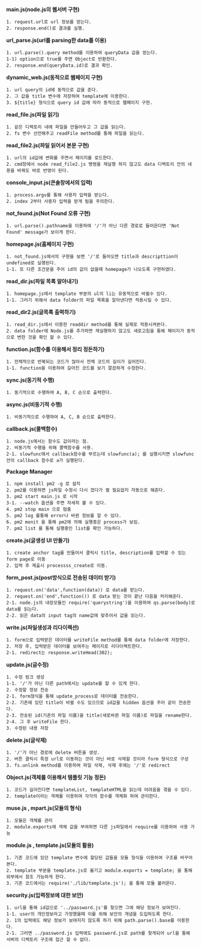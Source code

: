 **main.js(node.js의 웹서버 구현)**
```
1. request.url로 url 정보를 얻는다.
2. response.end()로 결과를 실행.
```

**url_parse.js(url를 parsing한 data를 이용)**
```
1. url.parse().query method를 이용하여 queryData 값을 얻는다.
1-1) option으로 true를 주면 Object로 반환한다.
2. response.end(queryData.id)로 결과 확인.
```

**dynamic_web.js(동적으로 웹페이지 구현)**
```
1. url query의 id에 동적으로 값을 준다.
2. 그 값을 title 변수에 저장하여 template에 이용한다.
3. ${title} 형식으로 query id 값에 따라 동적으로 웹페이지 구현.
```

**read_file.js(파일 읽기)**
```
1. 같은 디렉토리 내에 파일을 만들어두고 그 값을 읽는다.
2. fs 변수 선언해주고 readFile method를 통해 파일을 읽는다.
```

**read_file2.js(파일 읽어서 본문 구현)**
```
1. url의 id값에 변화를 주면서 페이지를 로드한다.
2. cmd창에서 node read_file2.js 명령을 재실행 하지 않고도 data 디렉토리 안의 내용을 바꿔도 바로 반영이 된다.
```

**console_input.js(콘솔창에서의 입력)**
```
1. process.argv를 통해 사용자 입력을 받는다.
2. index 2부터 사용자 입력을 받게 됨을 주의한다.
```

**not_found.js(Not Found 오류 구현)**
```
1. url.parse().pathname을 이용하여 '/'가 아닌 다른 경로로 들어온다면 'Not Found' message가 보이게 한다. 
```

**homepage.js(홈페이지 구현)**
```
1. not_found.js에서의 구현을 보면 '/'로 들어오면 title과 descripttion이 undefined로 실행된다.
1-1. 또 다른 조건문을 주어 id의 값이 없을때 homepage가 나오도록 구현하였다.
```

**read_dir.js(파일 목록 알아내기)**
```
1. homepage.js에서 template 부분의 ul의 li는 유동적으로 바뀔수 있다.
1-1. 그러기 위해서 data folder의 파일 목록을 알아낸다면 적용시킬 수 있다.
```

**read_dir2.js(글목록 출력하기)**
```
1. read_dir.js에서 이용한 readdir method를 통해 실제로 적용시켜본다.
2. data folder에 Node.js를 추가하면 재실행하지 않고도 새로고침을 통해 페이지가 동적으로 변한 것을 확인 할 수 있다.
```

**function.js(함수를 이용해서 정리 정돈하기)**
```
1. 전체적으로 반복되는 코드가 많아서 전체 코드의 길이가 길어진다.
1-1. function을 이용하여 길어진 코드를 보기 깔끔하게 수정한다.
```

**sync.js(동기적 수행)**
```
1. 동기적으로 수행하여 A, B, C 순으로 출력한다.
```

**async.js(비동기적 수행)**
```
1. 비동기적으로 수행하여 A, C, B 순으로 출력한다.
```

**callback.js(콜백함수)**
```
1. node.js에서는 함수도 값이라는 점.
2. 비동기적 수행을 위해 콜백함수를 사용.
2-1. slowfunc에서 callback함수를 부르는데 slowfunc(a); 를 실행시키면 slowfunc안의 callback 함수로 a가 실행된다.
```

**Package Manager**
```
1. npm install pm2 -g 로 설치
2. pm2를 이용하면 js파일 수정시 다시 껐다가 켤 필요없지 자동으로 해준다.
3. pm2 start main.js 로 시작
3-1. --watch 옵션을 주면 자세히 볼 수 있다.
4. pm2 stop main 으로 멈춤
5. pm2 log 를통해 error나 바뀐 정보를 알 수 있다.
6. pm2 monit 을 통해 pm2에 의해 실행중은 process가 보임.
7. pm2 list 를 통해 실행중인 list를 확인 가능하다.
```

**create.js(글생성 UI 만들기)**
```
1. create anchor tag를 만들어서 클릭시 title, description를 입력할 수 있는 form page로 이동
2. 입력 후 제출시 processss_create로 이동.
```

**form_post.js(post방식으로 전송된 데이터 받기)**
```
1. request.on('data',function(data)) 로 data를 받는다.
2. request.on('end',function()) 로 data 받는 것이 끝난 다음을 처리해준다.
2-1. node.js의 내장모듈인 require('querystring')을 이용하여 qs.parse(body)로 data를 읽는다.
2-2. 읽은 data의 input tag의 name값에 맞추어서 값을 읽는다.
```

**write.js(파일생성과 리다이렉션)**
```
1. form으로 입력받은 데이터를 writeFile method를 통해 data folder에 저장한다.
2. 저장 후, 입력받은 데이터를 보여주는 페이지로 리다이렉트한다.
2-1. redirect는 response.writeHead(302);
```

**update.js(글수정)**
```
1. 수정 링크 생성
1-1. '/'가 아닌 다른 path에서는 update를 할 수 있게 한다.
2. 수정할 정보 전송
2-1. form형식을 통해 update_process로 데이터를 전송한다.
2-2. 기존에 있던 title이 바뀔 수도 있으므로 id값을 hidden 옵션을 주어 같이 전송한다.
2-3. 전송된 id(기존의 파일 이름)을 title(새로바뀐 파일 이름)로 파일을 rename한다.
2-4. 그 후 writeFile 한다.
3. 수정된 내용 저장
```

**delete.js(글삭제)**
```
1. '/'가 아닌 경로에 delete 버튼을 생성.
2. 버튼 클릭시 특정 url로 이동하는 것이 아닌 바로 삭제할 것이라 form 형식으로 구성
3. fs.unlink method를 이용하여 파일 삭제, 삭제 후에는 '/'로 redirect
```

**Object.js(객체를 이용해서 템플릿 기능 정돈)**
```
1. 코드가 길어진다면 templateList, templateHTML을 읽는데 어려움을 겪을 수 있다.
2. template이라는 객체를 이용하여 각각의 함수를 객체화 하여 관리한다.
```

**muse.js , mpart.js(모듈의 형식)**
```
1. 모듈은 객체를 관리
2. module.exports에 객체 값을 부여하면 다른 js파일에서 require를 이용하여 사용 가능
```

**module.js , template.js(모듈의 활용)**
```
1. 기존 코드에 있던 template 변수에 할당된 값들을 모듈 형식을 이용하여 구조를 바꾸어본다.
2. template 부분을 template.js로 옮기고 module.exports = template; 을 통해 외부에서 참조 가능하게 한다.
3. 기존 코드에서는 require('./lib/template.js'); 을 통해 모듈 불러온다.
```

**security.js(입력정보에 대한 보안)**
```
1. url을 통해 id값으로 '../password.js'를 찾으면 그에 해당 정보가 보여진다.
1-1. user의 개인정보라고 가정했을때 이를 위해 보안의 개념을 도입하도록 한다.
2. 1의 입력에도 해당 정보가 보여지지 않도록 하기 위해 path.parse().base를 이용한다.
2-1. 그러면 ../password.js 입력에도 password.js로 path를 찾게되어 url을 통해 서버의 디렉토리 구조에 접근 할 수 없다.
```
